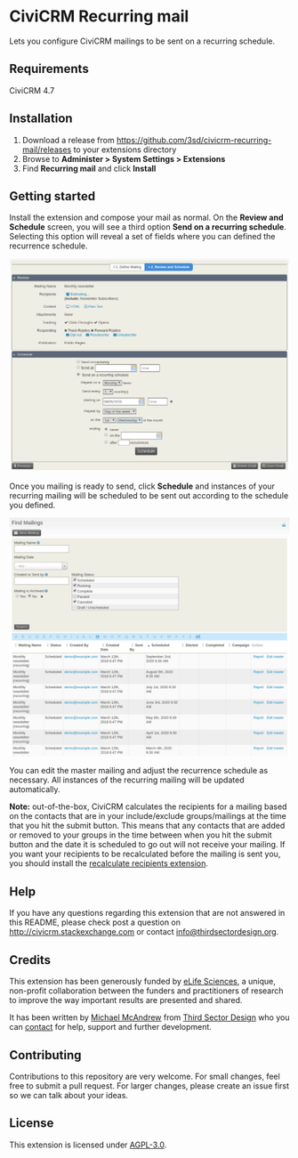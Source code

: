 # CiviCRM Recurring mail

Lets you configure CiviCRM mailings to be sent on a recurring schedule.

## Requirements

CiviCRM 4.7

## Installation

1. Download a release from https://github.com/3sd/civicrm-recurring-mail/releases to your extensions directory
2. Browse to **Administer > System Settings > Extensions**
3. Find **Recurring mail** and click **Install**

## Getting started

Install the extension and compose your mail as normal. On the **Review and Schedule** screen, you will see a third option **Send on a recurring schedule**. Selecting this option will reveal a set of fields where you can defined the recurrence schedule.

![recurring schedule form](docs/recurring-schedule-form.png)

Once you mailing is ready to send, click **Schedule** and instances of your recurring mailing will be scheduled to be sent out according to the schedule you defined.

![recurring mailings](docs/recurring-mailings.png)

You can edit the master mailing and adjust the recurrence schedule as necessary. All instances of the recurring mailing will be updated automatically.

**Note:** out-of-the-box, CiviCRM calculates the recipients for a mailing based on the contacts that are in your include/exclude groups/mailings at the time that you hit the submit button. This means that any contacts that are added or removed to your groups in the time between when you hit the submit button and the date it is scheduled to go out will not receive your mailing.  If you want your recipients to be recalculated before the mailing is sent you, you should install the [recalculate recipients extension](https://github.com/3sd/civicrm-recalculate-recipients).

## Help

If you have any questions regarding this extension that are not answered in this README, please check post a question on http://civicrm.stackexchange.com or contact info@thirdsectordesign.org.

## Credits

This extension has been generously funded by [eLife Sciences](https://elifesciences.org/), a unique, non-profit collaboration between the funders and practitioners of research to improve the way important results are presented and shared.

It has been written by [Michael McAndrew](https://twitter.com/michaelmcandrew) from [Third Sector Design](https://thirdsectordesign.org/) who you can [contact](https://thirdsectordesign.org/contact) for help, support and further development.

## Contributing

Contributions to this repository are very welcome. For small changes, feel free to submit a pull request. For larger changes, please create an issue first so we can talk about your ideas.

## License

This extension is licensed under [AGPL-3.0](LICENSE.txt).

